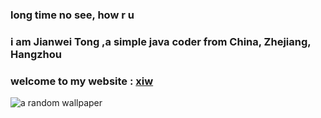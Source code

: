 ### long time no see, how r u
### i am Jianwei Tong ,a simple java coder from China, Zhejiang, Hangzhou 
### welcome to my website : [xiw](https://xiw.asia)

![a random wallpaper](https://xiw.world/api/wallpaper/random-wallpaper)
